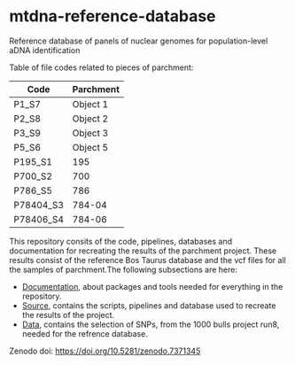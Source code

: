 # mtdna-reference-database

Reference database of panels of nuclear genomes for population-level aDNA identification

Table of file codes related to pieces of parchment:

|Code|Parchment|
|----|---------|
|P1_S7|Object 1|
|P2_S8|Object 2|
|P3_S9|Object 3|
|P5_S6|Object 5|
|P195_S1|195|
|P700_S2|700|
|P786_S5|786|
|P78404_S3|784-04|
|P78406_S4|784-06|

This repository consits of the code, pipelines, databases and documentation for recreating the results of the parchment project. These results consist of the reference Bos Taurus database and the vcf files for all the samples of parchment.The following
subsections are here:

- [Documentation](doc), about packages and tools needed for everything in the repository.
- [Source](src), contains the scripts, pipelines and database used to recreate the results of the project.
- [Data](data), contains the selection of SNPs, from the 1000 bulls project run8, needed for the refrence database.

Zenodo doi: https://doi.org/10.5281/zenodo.7371345

